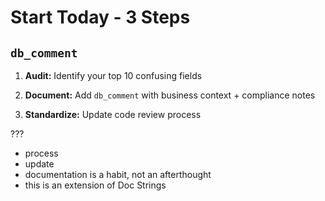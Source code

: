 # Start Today - 3 Steps

## `db_comment`


1. **Audit:** Identify your top 10 confusing fields


2. **Document:** Add `db_comment` with business context + compliance notes


3. **Standardize:** Update code review process

???

- process
- update
- documentation is a habit, not an afterthought
- this is an extension of Doc Strings

